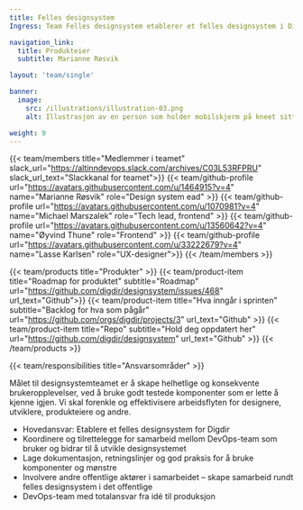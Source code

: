 ```yaml
---
title: Felles designsystem
Ingress: Team Felles designsystem etablerer et felles designsystem i Digdir med komponenter som vi utvikler sammen og bruker på tvers av produktteam. Teamet har med folk fra flere avdelinger i Digdir. Andre offentlige aktørerer er også involvert.

navigation_link:
  title: Produkteier
  subtitle: Marianne Røsvik

layout: 'team/single'

banner:
  image:
    src: /illustrations/illustration-03.png
    alt: Illustrasjon av en person som holder mobilskjerm på kneet sitt

weight: 9
---
```


{{< team/members title="Medlemmer i teamet" slack_url="https://altinndevops.slack.com/archives/C03L53RFPRU" slack_url_text="Slackkanal for teamet">}}
{{< team/github-profile url="https://avatars.githubusercontent.com/u/1464915?v=4" name="Marianne Røsvik" role="Design system ead" >}}
{{< team/github-profile url="https://avatars.githubusercontent.com/u/1070981?v=4" name="Michael Marszalek" role="Tech lead, frontend" >}}
{{< team/github-profile url="https://avatars.githubusercontent.com/u/13560642?v=4" name="Øyvind Thune" role="Frontend" >}}
{{< team/github-profile url="https://avatars.githubusercontent.com/u/33222679?v=4" name="Lasse Karlsen" role="UX-designer">}}
{{< /team/members >}}

{{< team/products title="Produkter" >}}
{{< team/product-item title="Roadmap for produktet" subtitle="Roadmap" url="https://github.com/digdir/designsystem/issues/468" url_text="Github">}}
{{< team/product-item title="Hva inngår i sprinten" subtitle="Backlog for hva som pågår" url="https://github.com/orgs/digdir/projects/3" url_text="Github" >}}
{{< team/product-item title="Repo" subtitle="Hold deg oppdatert her" url="https://github.com/digdir/designsystem" url_text="Github" >}}
{{< /team/products >}}

{{< team/responsibilities title="Ansvarsområder" >}}

Målet til designsystemteamet er å skape helhetlige og konsekvente brukeropplevelser, ved å bruke godt testede komponenter som er lette å kjenne igjen. Vi skal forenkle og effektivisere arbeidsflyten for designere, utviklere, produkteiere og andre.

- Hovedansvar: Etablere et felles designsystem for Digdir
- Koordinere og tilrettelegge for samarbeid mellom DevOps-team som bruker og bidrar til å utvikle designsystemet
- Lage dokumentasjon, retningslinjer og god praksis for å bruke komponenter og mønstre
- Involvere andre offentlige aktører i samarbeidet – skape samarbeid rundt felles designsystem i det offentlige
- DevOps-team med totalansvar fra idé til produksjon
